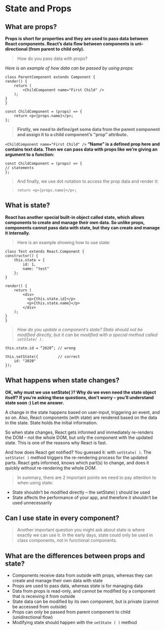 # State and Props


## What are props?
**Props is short for properties and they are used to pass data between React components. React’s data flow between components is uni-directional (from parent to child only).**

>How do you pass data with props?

*Here is an example of how data can be passed by using props:*

    class ParentComponent extends Component {    
    render() {    
        return (        
            <ChildComponent name="First Child" />    
        );  
    }
    }

    const ChildComponent = (props) => {    
        return <p>{props.name}</p>; 
    };

>**Firstly, we need to define/get some data from the parent component and assign it to a child component’s “prop” attribute.**

`<ChildComponent name="First Child" />`
**“Name” is a defined prop here and contains text data. Then we can pass data with props like we’re giving an argument to a function:**

    const ChildComponent = (props) => {  
    // statements
    };

>And finally, we use dot notation to access the prop data and render it:

>`return <p>{props.name}</p>;`


## **What is state?**

**React has another special built-in object called state, which allows components to create and manage their own data. So unlike props, components cannot pass data with state, but they can create and manage it internally.**

>Here is an example showing how to use state:

    class Test extends React.Component {    
    constructor() {    
        this.state = {      
            id: 1,      
            name: "test"    
        };  
    }    
    
    render() {    
        return (      
            <div>        
              <p>{this.state.id}</p>        
              <p>{this.state.name}</p>      
            </div>    
        );  
    }
    }

>*How do you update a component’s state?
State should not be modified directly, but it can be modified with a special method called `setState( ).`*


    this.state.id = “2020”; // wrong

    this.setState({         // correct  
        id: "2020"
    });


## What happens when state changes?
**OK, why must we use setState( )? Why do we even need the state object itself? If you’re asking these questions, don't worry – you’ll understand state soon :) Let me answer.**

A change in the state happens based on user-input, triggering an event, and so on. Also, React components (with state) are rendered based on the data in the state. State holds the initial information.

So when state changes, React gets informed and immediately re-renders the DOM – not the whole DOM, but only the component with the updated state. This is one of the reasons why React is fast.

And how does React get notified? You guessed it: with `setState( )`. The `setState( )` method triggers the re-rendering process for the updated parts. React gets informed, knows which part(s) to change, and does it quickly without re-rendering the whole *DOM*.


>In summary, there are 2 important points we need to pay attention to when using state:

* State shouldn’t be modified directly – the setState( ) should be used
* State affects the performance of your app, and therefore it shouldn’t be used unnecessarily

## Can I use state in every component?

>Another important question you might ask about state is where exactly we can use it. In the early days, state could only be used in class components, not in functional components.


## What are the differences between props and state?

* Components receive data from outside with props, whereas they can create and manage their own data with state
* Props are used to pass data, whereas state is for managing data
* Data from props is read-only, and cannot be modified by a component that is receiving it from outside
* State data can be modified by its own component, but is private (cannot be accessed from outside)
* Props can only be passed from parent component to child (unidirectional flow)
* Modifying state should happen with the `setState ( )` method